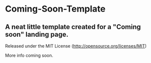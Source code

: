 Coming-Soon-Template
====================

A neat little template created for a "Coming soon" landing page.
---------

Released under the MIT License (http://opensource.org/licenses/MIT)

More info coming soon.

